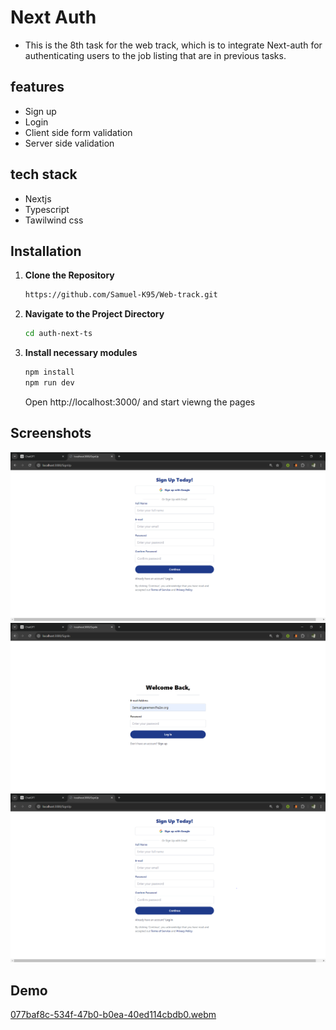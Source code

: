 # Next Auth

- This is the 8th task for the web track, which is to integrate Next-auth for authenticating users to the job listing that are in previous tasks. 

## features

- Sign up
- Login
- Client side form validation
- Server side validation

## tech stack

- Nextjs
- Typescript
- Tawilwind css

## Installation

1. **Clone the Repository**

   ```bash
   https://github.com/Samuel-K95/Web-track.git
   ```

2. **Navigate to the Project Directory**

   ```bash
   cd auth-next-ts
   ```

3. **Install necessary modules**

   ```bash
   npm install
   npm run dev
   ```

   Open http://localhost:3000/ and start viewng the pages

## Screenshots

![First](images/first.png)
![Second](images/second.png)
![Third](images/third.png)


## Demo
[077baf8c-534f-47b0-b0ea-40ed114cbdb0.webm](https://github.com/user-attachments/assets/d3d5870d-e1ed-43f5-89d7-83f2f9659dd6)
